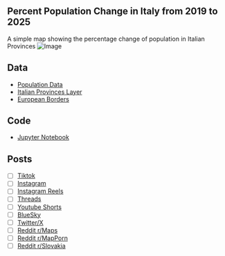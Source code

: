 ## Percent Population Change in Italy from 2019 to 2025
A simple map showing the percentage change of population in Italian Provinces
![Image](https://drive.google.com/uc?export=view&id=)

## Data
* [Population Data](https://demo.istat.it/app/?i=POS&l=en)
* [Italian Provinces Layer](https://confini-amministrativi.it/#/map)
* [European Borders](https://ec.europa.eu/eurostat/web/gisco/geodata/administrative-units/countries)

## Code
* [Jupyter Notebook](FormatData.ipynb)

## Posts
- [ ] [Tiktok]()
- [ ] [Instagram]()
- [ ] [Instagram Reels]()
- [ ] [Threads]()
- [ ] [Youtube Shorts]()
- [ ] [BlueSky]()
- [ ] [Twitter/X]()
- [ ] [Reddit r/Maps]()
- [ ] [Reddit r/MapPorn]()
- [ ] [Reddit r/Slovakia]()
